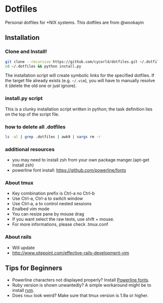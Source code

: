 Dotfiles
========

Personal dotfiles for \*NIX systems.
This dotfiles are from @wookayin

## Installation

### Clone and Install!

```bash
git clone --recursive https://github.com/cycorld/dotfiles.git ~/.dotfiles
cd ~/.dotfiles && python install.py
```

The installation script will create symbolic links for the specified dotfiles.
If the target file already exists (e.g. `~/.vim`), you will have to manually resolve it (delete the old one or just ignore).

### install.py script

This is a clunky installation script written in python;
the task definition lies on the top of the script file.

### how to delete all .dotfiles

```bash
ls -al | grep .dotfiles | awk9 | xargs rm -r
```

### additional resources

- you may need to install zsh from your own package manger.(apt-get install zsh)
- powerline font install: https://github.com/powerline/fonts

### About tmux

- Key combination prefix is Ctrl-a no Ctrl-b
- Use Ctrl-a, Ctrl-a to switch window
- Use Ctrl-a, a to control nested sessions
- Enalbed vim mode
- You can resize pane by mouse drag
- If you want select the raw texts, use shift + mouse.
- For more informations, please check .tmux.conf

### About rails

- Will update
- http://www.sitepoint.com/effective-rails-development-vim

## Tips for Beginners

* Powerline characters not displayed properly? Install [Powerline fonts](https://github.com/powerline/fonts).
* Ruby version is shown unwantedly? A simple workaround might be to install [rvm](https://rvm.io/).
* Does `tmux` look weird? Make sure that tmux version is 1.9a or higher.
